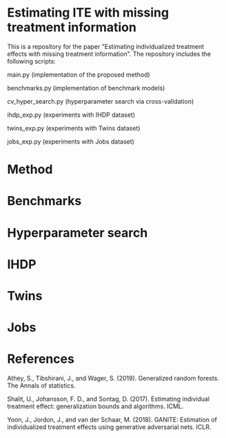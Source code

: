 # Estimating ITE with missing treatment information

This is a repository for the paper "Estimating individualized treatment effects with missing treatment information". The repository includes the following scripts:

main.py (implementation of the proposed method)

benchmarks.py (implementation of benchmark models)

cv_hyper_search.py (hyperparameter search via cross-validation)

ihdp_exp.py (experiments with IHDP dataset)

twins_exp.py (experiments with Twins dataset)

jobs_exp.py (experiments with Jobs dataset)

# Method

# Benchmarks

# Hyperparameter search

# IHDP

# Twins

# Jobs

# References

Athey, S., Tibshirani, J., and Wager, S. (2019). Generalized random forests. The Annals of statistics.

Shalit, U., Johansson, F. D., and Sontag, D. (2017). Estimating individual treatment effect: generalization bounds and algorithms. ICML.

Yoon, J., Jordon, J., and van der Schaar, M. (2018). GANITE: Estimation of individualized treatment effects using generative adversarial nets. ICLR.
